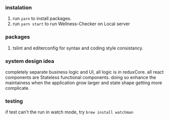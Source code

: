 ### instalation
1. run `yarn` to install packages.
2. run `yarn start` to run Wellness-Checker on Local server

### packages
1. tslint and editerconfig for syntax and coding style consistancy.

### system design idea
completely separate business logic and UI, all logic is in reduxCore. all react components are Stateless functional components.
doing so enhance the maintainess when the application grow larger and state shape getting more complicate.

### testing
if test can't the run in watch mode, try `brew install watchman`
